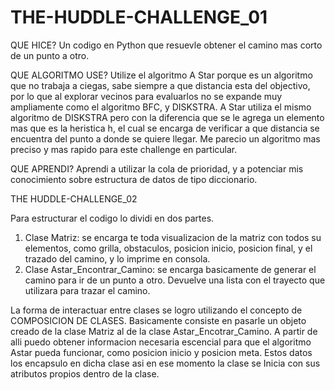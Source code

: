 # THE-HUDDLE-CHALLENGE_01

QUE HICE?
Un codigo en Python que resuevle obtener el camino mas corto de un punto a otro.

QUE ALGORITMO USE?
Utilize el algoritmo A Star porque es un algoritmo que no trabaja a ciegas, sabe siempre a que distancia esta del objectivo, por lo que al explorar vecinos para evaluarlos no se expande muy ampliamente como el algoritmo BFC, y DISKSTRA. A Star utiliza el mismo algoritmo de DISKSTRA pero con la diferencia que se le agrega un elemento mas que es la heristica h, el cual se encarga de verificar a que distancia se encuentra del punto a donde se quiere llegar. Me parecio un algoritmo mas preciso y mas rapido para este challenge en particular.

QUE APRENDI?
Aprendi a utilizar la cola de prioridad, y a potenciar mis conocimiento sobre estructura de datos de tipo diccionario.


THE HUDDLE-CHALLENGE_02

Para estructurar el codigo lo dividi en dos partes.
1. Clase Matriz: se encarga te toda visualizacion de la matriz con todos su elementos, como grilla, obstaculos, posicion inicio, posicion final, y el trazado del camino, y lo imprime en consola.
2. Clase Astar_Encontrar_Camino:  se encarga basicamente de generar el camino para ir de un punto a otro. Devuelve una lista con el trayecto que utilizara para trazar el camino.

La forma de interactuar entre clases se logro utilizando el concepto de COMPOSICION DE CLASES. Basicamente consiste en pasarle un objeto creado de la clase Matriz al de la clase Astar_Encotrar_Camino. A partir de alli puedo obtener informacion necesaria escencial para que el algoritmo Astar pueda funcionar, como posicion inicio y posicion meta. Estos datos los encapsulo en dicha clase asi en ese momento la clase se Inicia con sus atributos propios dentro de la clase.
